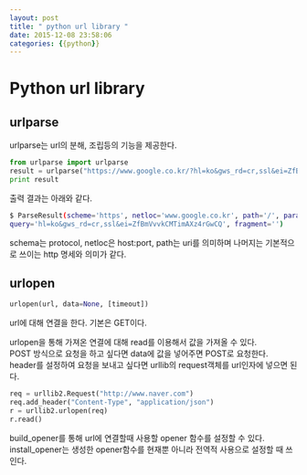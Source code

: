 ```yaml
---
layout: post
title: " python url library "
date: 2015-12-08 23:58:06
categories: {{python}}
---
```


# Python url library

## urlparse
urlparse는 url의 분해, 조립등의 기능을 제공한다.  

```python
from urlparse import urlparse
result = urlparse("https://www.google.co.kr/?hl=ko&gws_rd=cr,ssl&ei=ZfBmVvvkCMTimAXz4rGwCQ")
print result
``` 

출력 결과는 아래와 같다.

```bash
$ ParseResult(scheme='https', netloc='www.google.co.kr', path='/', params='',
query='hl=ko&gws_rd=cr,ssl&ei=ZfBmVvvkCMTimAXz4rGwCQ', fragment='')
```

schema는 protocol, netloc은 host:port, path는 uri를 의미하며 나머지는 기본적으로 쓰이는 http 명세와 의미가 같다.  

## urlopen

```python
urlopen(url, data=None, [timeout])
```

url에 대해 연결을 한다. 기본은 GET이다. 

urlopen을 통해 가져온 연결에 대해 read를 이용해서 값을 가져올 수 있다.   
POST 방식으로 요청을 하고 싶다면 data에 값을 넣어주면 POST로 요청한다.  
header를 설정하여 요청을 보내고 싶다면 urllib의 request객체를 url인자에 넣으면 된다.  

```python
req = urllib2.Request("http://www.naver.com")
req.add_header("Content-Type", "application/json")
r = urllib2.urlopen(req)
r.read()
```

build_opener를 통해 url에 연결할때 사용할 opener 함수를 설정할 수 있다.  
install_opener는 생성한  opener함수를 현재뿐 아니라 전역적 사용으로 설정할 때 쓰인다.
